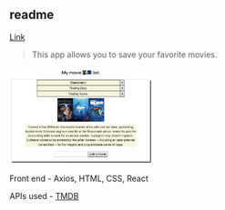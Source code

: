 ## readme

[Link](https://adnjoo.github.io/movie-app-frontend/)

> This app allows you to save your favorite movies.

<img src='./v0.0.0.2.png' width='250'>

Front end - Axios, HTML, CSS, React

APIs used - [TMDB](https://www.themoviedb.org/)
